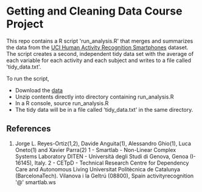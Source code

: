 # Getting and Cleaning Data Course Project

This repo contains a R script 'run_analysis.R' that merges and summarizes the 
data from the 
[UCI Human Activity Recognition Smartphones](http://archive.ics.uci.edu/ml/datasets/Human+Activity+Recognition+Using+Smartphones)
dataset. The script creates a second, independent tidy data set with the 
average of each variable for each activity and each subject and writes 
to a file called 'tidy_data.txt'.

To run the script, 
* Download the [data](https://d396qusza40orc.cloudfront.net/getdata%2Fprojectfiles%2FUCI%20HAR%20Dataset.zip)
* Unzip contents directly into directory containing run_analysis.R
* In a R console, source run_analysis.R
* The tidy data will be in a file called 'tidy_data.txt' in the same directory.

## References
1. Jorge L. Reyes-Ortiz(1,2), Davide Anguita(1), Alessandro Ghio(1), Luca Oneto(1) and Xavier Parra(2)
1 - Smartlab - Non-Linear Complex Systems Laboratory
DITEN - Università degli Studi di Genova, Genoa (I-16145), Italy. 
2 - CETpD - Technical Research Centre for Dependency Care and Autonomous Living
Universitat Politècnica de Catalunya (BarcelonaTech). Vilanova i la Geltrú (08800), Spain
activityrecognition '@' smartlab.ws